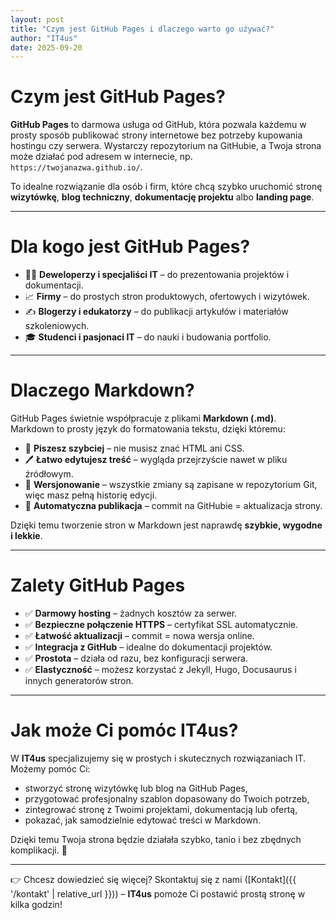 ```yaml
---
layout: post
title: "Czym jest GitHub Pages i dlaczego warto go używać?"
author: "IT4us"
date: 2025-09-20
---
```


# Czym jest GitHub Pages?

**GitHub Pages** to darmowa usługa od GitHub, która pozwala każdemu w prosty sposób publikować strony internetowe bez potrzeby kupowania hostingu czy serwera. 
Wystarczy repozytorium na GitHubie, a Twoja strona może działać pod adresem w internecie, np. `https://twojanazwa.github.io/`.

To idealne rozwiązanie dla osób i firm, które chcą szybko uruchomić stronę **wizytówkę**, **blog techniczny**, **dokumentację projektu** albo **landing page**.

---

# Dla kogo jest GitHub Pages?

- 👨‍💻 **Deweloperzy i specjaliści IT** – do prezentowania projektów i dokumentacji.  
- 📈 **Firmy** – do prostych stron produktowych, ofertowych i wizytówek.  
- ✍️ **Blogerzy i edukatorzy** – do publikacji artykułów i materiałów szkoleniowych.  
- 🎓 **Studenci i pasjonaci IT** – do nauki i budowania portfolio.  

---

# Dlaczego Markdown?

GitHub Pages świetnie współpracuje z plikami **Markdown (.md)**.  
Markdown to prosty język do formatowania tekstu, dzięki któremu:

- 🚀 **Piszesz szybciej** – nie musisz znać HTML ani CSS.  
- 🖊️ **Łatwo edytujesz treść** – wygląda przejrzyście nawet w pliku źródłowym.  
- 📂 **Wersjonowanie** – wszystkie zmiany są zapisane w repozytorium Git, więc masz pełną historię edycji.  
- 🔄 **Automatyczna publikacja** – commit na GitHubie = aktualizacja strony.  

Dzięki temu tworzenie stron w Markdown jest naprawdę **szybkie, wygodne i lekkie**.

---

# Zalety GitHub Pages

- ✅ **Darmowy hosting** – żadnych kosztów za serwer.  
- ✅ **Bezpieczne połączenie HTTPS** – certyfikat SSL automatycznie.  
- ✅ **Łatwość aktualizacji** – commit = nowa wersja online.  
- ✅ **Integracja z GitHub** – idealne do dokumentacji projektów.  
- ✅ **Prostota** – działa od razu, bez konfiguracji serwera.  
- ✅ **Elastyczność** – możesz korzystać z Jekyll, Hugo, Docusaurus i innych generatorów stron.  

---

# Jak może Ci pomóc IT4us?

W **IT4us** specjalizujemy się w prostych i skutecznych rozwiązaniach IT.  
Możemy pomóc Ci:

- stworzyć stronę wizytówkę lub blog na GitHub Pages,  
- przygotować profesjonalny szablon dopasowany do Twoich potrzeb,  
- zintegrować stronę z Twoimi projektami, dokumentacją lub ofertą,  
- pokazać, jak samodzielnie edytować treści w Markdown.  

Dzięki temu Twoja strona będzie działała szybko, tanio i bez zbędnych komplikacji. 🚀  

---

👉 Chcesz dowiedzieć się więcej? Skontaktuj się z nami ([Kontakt]({{ '/kontakt' | relative_url }}))  – **IT4us** pomoże Ci postawić prostą stronę w kilka godzin!
